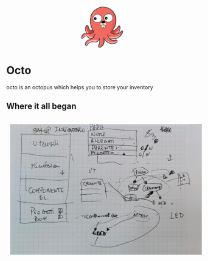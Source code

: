 <p align="center">
    <img style="width:8em;" src="./assets/octo-2.png" alt="jim">
</p>

# Octo

octo is an octopus which helps you to store your inventory

## Where it all began

<br>

<img style="margin-left:2%;witdth:98%" src="./assets/migno.png" alt="doc">
